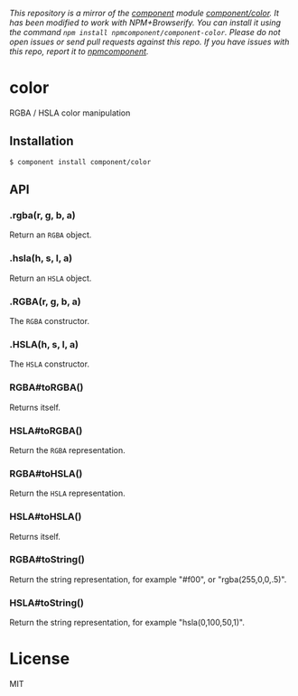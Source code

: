 *This repository is a mirror of the [component](http://component.io) module [component/color](http://github.com/component/color). It has been modified to work with NPM+Browserify. You can install it using the command `npm install npmcomponent/component-color`. Please do not open issues or send pull requests against this repo. If you have issues with this repo, report it to [npmcomponent](https://github.com/airportyh/npmcomponent).*

# color

  RGBA / HSLA color manipulation

## Installation

    $ component install component/color

## API

### .rgba(r, g, b, a)

  Return an `RGBA` object.

### .hsla(h, s, l, a)

  Return an `HSLA` object.

### .RGBA(r, g, b, a)

  The `RGBA` constructor.

### .HSLA(h, s, l, a)

  The `HSLA` constructor.

### RGBA#toRGBA()

  Returns itself.

### HSLA#toRGBA()

  Return the `RGBA` representation.

### RGBA#toHSLA()

  Return the `HSLA` representation.

### HSLA#toHSLA()

  Returns itself.

### RGBA#toString()

  Return the string representation, for example "#f00", or "rgba(255,0,0,.5)".

### HSLA#toString()

  Return the string representation, for example "hsla(0,100,50,1)".

# License

  MIT

  
